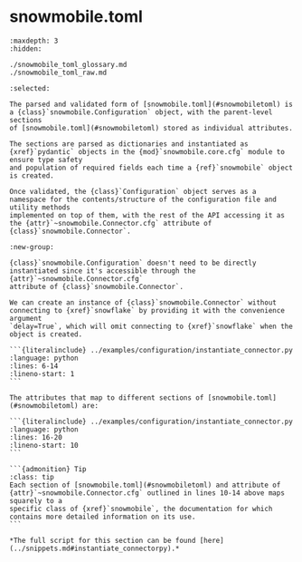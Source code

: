 # **snowmobile.toml**

```{toctree}
:maxdepth: 3
:hidden:

./snowmobile_toml_glossary.md
./snowmobile_toml_raw.md
```

````{tabbed} Background
:selected:

The parsed and validated form of [snowmobile.toml](#snowmobiletoml) is a {class}`snowmobile.Configuration` object, with the parent-level sections
of [snowmobile.toml](#snowmobiletoml) stored as individual attributes.

The sections are parsed as dictionaries and instantiated as {xref}`pydantic` objects in the {mod}`snowmobile.core.cfg` module to ensure type safety
and population of required fields each time a {ref}`snowmobile` object is created.

Once validated, the {class}`Configuration` object serves as a namespace for the contents/structure of the configuration file and utility methods
implemented on top of them, with the rest of the API accessing it as the {attr}`~snowmobile.Connector.cfg` attribute of {class}`snowmobile.Connector`.
````

````{tabbed} Usage
:new-group:

{class}`snowmobile.Configuration` doesn't need to be directly instantiated since it's accessible through the {attr}`~snowmobile.Connector.cfg`
attribute of {class}`snowmobile.Connector`.

We can create an instance of {class}`snowmobile.Connector` without connecting to {xref}`snowflake` by providing it with the convenience argument
`delay=True`, which will omit connecting to {xref}`snowflake` when the object is created.

```{literalinclude} ../examples/configuration/instantiate_connector.py
:language: python
:lines: 6-14
:lineno-start: 1
```

The attributes that map to different sections of [snowmobile.toml](#snowmobiletoml) are:

```{literalinclude} ../examples/configuration/instantiate_connector.py
:language: python
:lines: 16-20
:lineno-start: 10
```

```{admonition} Tip
:class: tip
Each section of [snowmobile.toml](#snowmobiletoml) and attribute of {attr}`~snowmobile.Connector.cfg` outlined in lines 10-14 above maps squarely to a
specific class of {xref}`snowmobile`, the documentation for which contains more detailed information on its use.
```

*The full script for this section can be found [here](../snippets.md#instantiate_connectorpy).*

````
